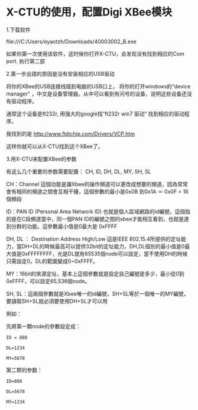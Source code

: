 # X-CTU的使用，配置Digi XBee模块

1.下载软件


file:///C:/Users/eyaotzh/Downloads/40003002_B.exe

如果你第一次使用该软件，这时候你打开X-CTU，会发现没有找到相应的Com port. 执行第二部


2.第一步出错的原因是没有安装相应的USB驱动


将你的XBee的USB连接线插到电脑的USB口上， 将你的打开windows的“device manager" ，中文是设备管理器。从中可以看到有问号的设备，说明这些设备还没有驱动程序。

通常这个设备是ft232r, 用强大的google找“ft232r win7 驱动” 找到相应的驱动程序。

我找到的是  http://www.ftdichip.com/Drivers/VCP.htm

这样你就可以从X-CTU找到这个XBee了。

3.用X-CTU来配置XBee的参数

有这么几个重要的参数需要配置： CH, ID, DH, DL, MY, SH, SL

CH：Channel 這個功能是讓Xbee的操作頻道可以更改成想要的頻道，因為常常會有相同的頻道之間會互相干擾，這個參數的最小是0x0B 到0x1A ＝ 0x0F = 16個頻段

ID：PAN ID (Personal Area Network ID) 也就是個人區域網路的id編號，這個指的是在C段頻道當中，同一個PAN ID的編號之間的xbee才能相互看到，也就是達到分群的功能。這參數最小值是0最大是 0xFFFF

DH, DL ： Destination Address High/Low 這是IEEE 802.15.4所提供的定址能力，當DH+DL的時候最高可以提供32bit的定址能力，DH,DL個別的最小值是0最大值是0xFFFFFFFF，光是DL就有65535個node可以設定，當不使用DH的時候只需設定0，DL的範圍變成0~0xFFFF。

MY：16bit的來源定址，基本上這個參數就是設定自己編號是多少，最小從0到0xFFFF，可以設定65,536個node。

SH, SL：這兩個參數就是Xbee唯一的id編號，SH+SL等於一個唯一的MY編號，要讀取SH+SL就必須要使用DH+SL才可以用


例如：

先將第一顆node的參數設定成：

	ID = 888

	DL=1234

	MY=5678


第二颗的参数：

	ID=888

	DL=5678

	MY=1234


